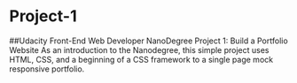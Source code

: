 # Project-1
##Udacity Front-End Web Developer NanoDegree Project 1: Build a Portfolio Website
As an introduction to the Nanodegree, this simple project uses HTML, CSS, and a beginning of a CSS framework to
a single page mock responsive portfolio.
